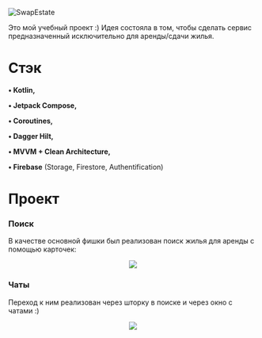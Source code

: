 ![SwapEstate](https://user-images.githubusercontent.com/69598531/185186263-af310053-fdec-45bc-a7b9-3c9b949e9127.svg)

Это мой учебный проект :) Идея состояла в том, чтобы сделать сервис предназначенный исключительно для аренды/сдачи жилья.

# Стэк <a name="Stack"></a>

**•	Kotlin,**

**•	 Jetpack Compose,**

**•	 Coroutines,**

**•	 Dagger Hilt,**

**•	 MVVM + Clean Architecture,**

**•	 Firebase** (Storage, Firestore, Authentification)

# Проект <a name="Project"></a>

### Поиск 

В качестве основной фишки был реализован поиск жилья для аренды с помощью карточек:

<p align="center">
    <img src="https://user-images.githubusercontent.com/69598531/185196763-d0f7fb24-dbad-4ea5-8e8c-a0a27bf4a15b.gif">
</p>

### Чаты 

Переход к ним реализован через шторку в поиске и через окно с чатами :)
<p align="center">
    <img src="https://user-images.githubusercontent.com/69598531/185198275-65453f37-46bd-4ef1-9938-f6135f1e6abf.gif">
</p>
